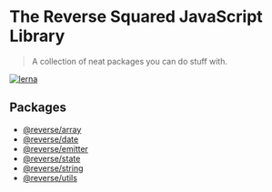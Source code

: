 # The Reverse Squared JavaScript Library
> A collection of neat packages you can do stuff with.

[![lerna](https://img.shields.io/badge/maintained%20with-lerna-cc00ff.svg)](https://lerna.js.org/)

## Packages
- [@reverse/array](./packages/reverse-array/README.md)
- [@reverse/date](./packages/reverse-array/README.md)
- [@reverse/emitter](./packages/reverse-emitter/readme.md)
- [@reverse/state](./packages/reverse-state/readme.md)
- [@reverse/string](./packages/reverse-string/README.md)
- [@reverse/utils](./packages/reverse-utils/readme.md)
